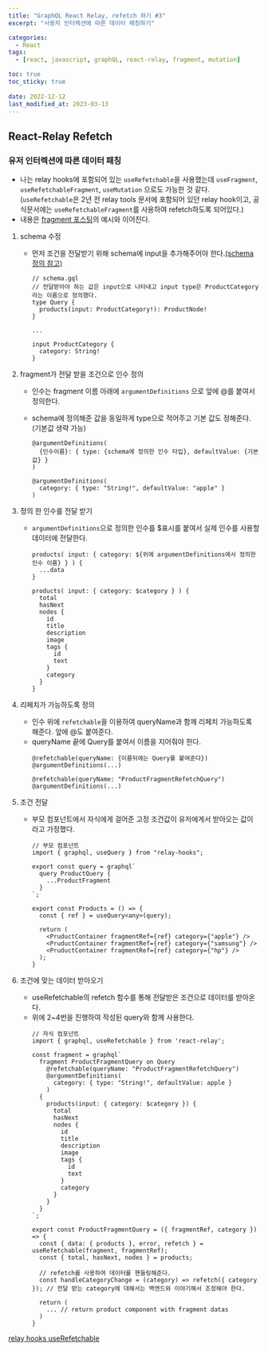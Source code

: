 ```yaml
---
title: "GraphQL React Relay, refetch 하기 #3"
excerpt: "사용자 인터렉션에 따른 데이터 패칭하기"

categories:
  - React
tags:
  - [react, javascript, graphQL, react-relay, fragment, mutation]

toc: true
toc_sticky: true
 
date: 2022-12-12
last_modified_at: 2023-03-13
---
```



## React-Relay Refetch

### 유저 인터렉션에 따른 데이터 패칭
- 나는 relay hooks에 포함되어 있는 `useRefetchable`을 사용했는데 `useFragment`, `useRefetchableFragment`, `useMutation` 으로도 가능한 것 같다.(`useRefetchable`은 2년 전 relay tools 문서에 포함되어 있던 relay hook이고, 공식문서에는 `useRefetchableFragment`를 사용하여 refetch하도록 되어있다.)
- 내용은 [fragment 포스팅](https://sunmerrr.github.io/react/graphQL-relay-2/#react-relay-fregment)의 예시와 이어진다.

1. schema 수정
    - 먼저 조건을 전달받기 위해 schema에 input을 추가해주어야 한다.[(schema 정의 참고)](https://sunmerrr.github.io/react/graphQL-relay-1/#1-schema-%EC%A0%95%EC%9D%98)
      ```tsx
      // schema.gql
      // 전달받아야 하는 값은 input으로 나타내고 input type은 ProductCategory라는 이름으로 정의했다.
      type Query {
        products(input: ProductCategory!): ProductNode!
      } 

      ...

      input ProductCategory {
        category: String!
      }
      ```

1. fragment가 전달 받을 조건으로 인수 정의
    - 인수는 fragment 이름 아래에 `argumentDefinitions` 으로 앞에 @를 붙여서 정의한다.
    - schema에 정의해준 값을 동일하게 type으로 적어주고 기본 값도 정해준다.(기본값 생략 가능)
      
      ```tsx
      @argumentDefinitions(
        {인수이름}: { type: {schema에 정의한 인수 타입}, defaultValue: {기본값} }
      ) 

      @argumentDefinitions(
        category: { type: "String!", defaultValue: "apple" }
      ) 
      ```

1. 정의 한 인수를 전달 받기
    - `argumentDefinitions`으로 정의한 인수를 $표시를 붙여서 실제 인수를 사용할 데이터에 전달한다.
      ```tsx
      products( input: { category: ${위에 argumentDefinitions에서 정의한 인수 이름} } ) { 
        ...data
      }

      products( input: { category: $category } ) {
        total
        hasNext
        nodes {
          id
          title
          description
          image
          tags {
            id
            text
          }
          category
        }
      }
      ```

1. 리페치가 가능하도록 정의
    - 인수 위에 `refetchable`을 이용하여 queryName과 함께 리페치 가능하도록 해준다. 앞에 @도 붙여준다.
    - queryName 끝에 Query를 붙여서 이름을 지어줘야 한다.
      ```tsx
      @refetchable(queryName: {이름뒤에는 Query를 붙여준다})
      @argumentDefinitions(...)

      @refetchable(queryName: "ProductFragmentRefetchQuery")
      @argumentDefinitions(...)
      ```

1. 조건 전달
    - 부모 컴포넌트에서 자식에게 걸어준 고정 조건값이 유저에게서 받아오는 값이라고 가정했다.
      ```tsx
      // 부모 컴포넌트
      import { graphql, useQuery } from "relay-hooks";

      export const query = graphql`
        query ProductQuery {
          ...ProductFragment
        }
      `;

      export const Products = () => {
        const { ref } = useQuery<any>(query);

        return (
          <PruductContainer fragmentRef={ref} category={"apple"} />
          <PruductContainer fragmentRef={ref} category={"samsung"} />
          <PruductContainer fragmentRef={ref} category={"hp"} />
        );
      }
      ```

1. 조건에 맞는 데이터 받아오기
    - useRefetchable의 refetch 함수를 통해 전달받은 조건으로 데이터를 받아온다.
    - 위에 2~4번을 진행하여 작성된 query와 함께 사용한다.
      ```tsx
      // 자식 컴포넌트
      import { graphql, useRefetchable } from 'react-relay';

      const fragment = graphql`
        fragment ProductFragmentQuery on Query
          @refetchable(queryName: "ProductFragmentRefetchQuery")
          @argumentDefinitions(
            category: { type: "String!", defaultValue: apple }
          ) 
        {
          products(input: { category: $category }) {
            total
            hasNext
            nodes {
              id
              title
              description
              image
              tags {
                id
                text
              }
              category
            }
          }
        }
      `;
      
      export const ProductFragmentQuery = ({ fragmentRef, category }) => {
        const { data: { products }, error, refetch } = useRefetchable(fragment, fragmentRef);
        const { total, hasNext, nodes } = products;

        // refetch를 사용하여 데이터를 핸들링해준다.
        const handleCategoryChange = (category) => refetch({ category }); // 전달 받는 category에 대해서는 백엔드와 이야기해서 조정해야 한다.

        return (
          ... // return product component with fragment datas
        )
      }
      ```

[relay hooks useRefetchable](https://github.com/relay-tools/relay-hooks/blob/master/docs/useRefetchable.md) 
